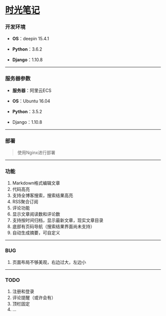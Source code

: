# [时光笔记](yj1516.site)

### 开发环境

* **OS**：deepin 15.4.1

* **Python**：3.6.2

* **Django**：1.10.8


---

### 服务器参数

* **服务器**：阿里云ECS


* **OS**：Ubuntu 16.04
* **Python**：3.5.2
* Django：1.10.8

---

### 部署

> 使用Nginx进行部署

---

### 功能

1. Markdown格式编辑文章
2. 代码高亮
3. 支持全博客搜索，搜索结果高亮
4. RSS聚合订阅
5. 评论功能
6. 显示文章阅读数和评论数
7. 支持按时间归档，显示最新文章，现实文章目录
8. 底部有页码导航（搜索结果界面尚未支持）
9. 自动生成摘要，可自定义

---

### BUG

1. 页面布局不够美观，右边过大，左边小

---

### TODO

1. 注册和登录
2. 评论提醒（或许会有）
3. 顶栏固定
4. ...
